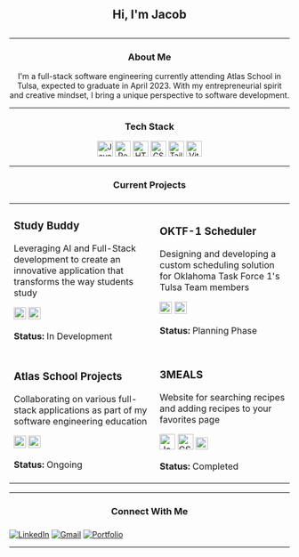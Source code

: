 <div id="toc">
<ul align="center">
<summary>
<h2> Hi, I'm Jacob <h2>
</summary>
</ul>
</div>

---

<div id="toc">
<ul align="center">
<summary>
<h3> About Me </h3>
</summary>
</ul>
</div>

<div align="center">
<p>
I'm a full-stack software engineering currently attending Atlas School in Tulsa,
expected to graduate in April 2023. With my entrepreneurial spirit and creative 
mindset, I bring a unique perspective to software development.
</p>
</div>

---

<div id="toc">
<ul align="center">
<summary>
<h3> Tech Stack </h3>
</summary>
</ul>
</div>

<div align="center">
  <p>
    <img src="https://img.shields.io/badge/JavaScript-F7DF1E?style=for-the-badge&logo=javascript&logoColor=black" alt="JavaScript" height="28"/>
    <img src="https://img.shields.io/badge/React-20232A?style=for-the-badge&logo=react&logoColor=61DAFB" alt="React" height="28"/>
    <img src="https://img.shields.io/badge/HTML3-E34F26?style=for-the-badge&logo=html3&logoColor=white" alt="HTML3" height="28"/>
    <img src="https://img.shields.io/badge/CSS3-1372B6?style=for-the-badge&logo=css3&logoColor=white" alt="CSS3" height="28"/>
    <img src="https://img.shields.io/badge/Tailwind_CSS-38B2AC?style=for-the-badge&logo=tailwind-css&logoColor=white" alt="TailwindCSS" height="28"/>
    <img src="https://img.shields.io/badge/Vite-646CFF?style=for-the-badge&logo=vite&logoColor=white" alt="Vite" height="28"/>
  </p>
</div>

---

<div id="toc">
<ul align="center">
<summary>
<h3> Current Projects <h3>
</summary>
</ul>
</div>

<div align="center">
<table>
<tr>
<td>
<div>
<h3>Study Buddy</h3>
<p>
Leveraging AI and Full-Stack development to create an innovative application that transforms the way students study
</p>
<p>
<img src="https://img.shields.io/badge/React-20232A?style=for-the-badge&logo=react&logoColor=61DAFB" alt="React" height="22"/>
<img src="https://img.shields.io/badge/AI-FF6B6B?style=for-the-badge&logo=openai&logoColor=white" alt="AI" height="22"/>
</p>
<p><strong>Status:</strong> In Development</p>
</div>
</td>
<td>
<div>
<h3>OKTF-1 Scheduler</h3>
<p>
Designing and developing a custom scheduling solution for Oklahoma Task Force 1's Tulsa Team members
</p>
<p>
<img src="https://img.shields.io/badge/React-20232A?style=for-the-badge&logo=react&logoColor=61DAFB" alt="React" height="22"/>
<img src="https://img.shields.io/badge/Tailwind-38B2AC?style=for-the-badge&logo=tailwind-css&logoColor=white" alt="Tailwind" height="22"/>
</p>
<p><strong>Status:</strong> Planning Phase</p>
</div>
</td>
</tr>
<tr>
<td>
<div>
<h3>Atlas School Projects</h3>
<p>
Collaborating on various full-stack applications as part of my software engineering education
</p>
<p>
<img src="https://img.shields.io/badge/React-20232A?style=for-the-badge&logo=react&logoColor=61DAFB" alt="React" height="22"/>
<img src="https://img.shields.io/badge/JavaScript-F7DF1E?style=for-the-badge&logo=javascript&logoColor=black" alt="JavaScript" height="22"/>
</p>
<p><strong>Status:</strong> Ongoing</p>
</div>
</td>
<td>
<div>
<h3>3MEALS</h3>
<p>
Website for searching recipes and adding recipes to your favorites page
</p>
<p>
<img src="https://img.shields.io/badge/JavaScript-F7DF1E?style=for-the-badge&logo=javascript&logoColor=black" alt="JavaScript"height="28"/>
<img src="https://img.shields.io/badge/CSS3-1372B6?style=for-the-badge&logo=css3&logoColor=white" alt="CSS3" height="28"/>
<img src="https://img.shields.io/badge/API-FF6B6B?style=for-the-badge&logo=fastapi&logoColor=white" alt="API" height="22"/>
</p>
<p><strong>Status:</strong> Completed</p>
</div>
</td>
</tr>
</table>
</div>

---

<div id="toc">
<ul align="center">
<summary>
<h3> Connect With Me <h3>
</summary>
</ul>
</div>

[![LinkedIn](https://img.shields.io/badge/LinkedIn-0077B3?style=for-the-badge&logo=linkedin&logoColor=white)](https://www.linkedin.com/in/jacobleon02)
[![Gmail](https://img.shields.io/badge/Gmail-D14836?style=for-the-badge&logo=gmail&logoColor=white)](mailto:jacobleon2117@gmail.com)
[![Portfolio](https://img.shields.io/badge/Portfolio-000000?style=for-the-badge&logo=About.me&logoColor=white)](https://jacobleon.netlify.app/)

---
